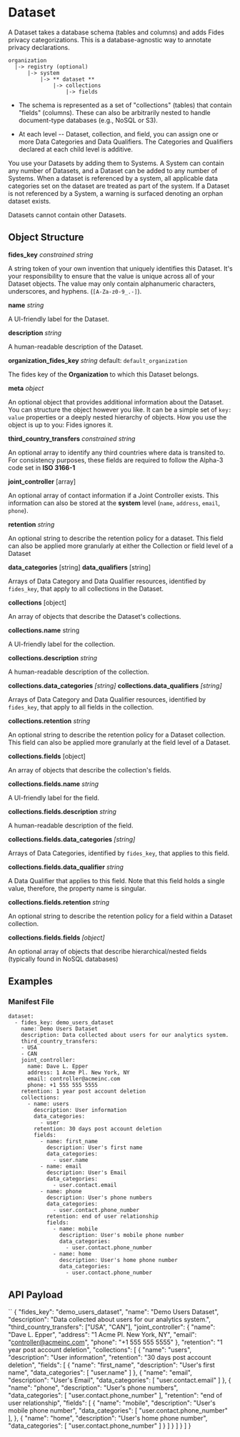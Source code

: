 # Dataset

A Dataset takes a database schema (tables and columns) and adds Fides privacy categorizations. This is a database-agnostic way to annotate privacy declarations.

```
organization
  |-> registry (optional)
      |-> system
          |-> ** dataset **
              |-> collections
                  |-> fields
```

- The schema is represented as a set of "collections" (tables) that contain "fields" (columns). These can also be arbitrarily nested to handle document-type databases (e.g., NoSQL or S3).

- At each level -- Dataset, collection, and field, you can assign one or more Data Categories and Data Qualifiers. The Categories and Qualifiers declared at each child level is additive.

You use your Datasets by adding them to Systems. A System can contain any number of Datasets, and a Dataset can be added to any number of Systems. When a dataset is referenced by a system, all applicable data categories set on the dataset are treated as part of the system. If a Dataset is not referenced by a System, a warning is surfaced denoting an orphan dataset exists.

Datasets cannot contain other Datasets.

## Object Structure

**fides_key**     *constrained string*

A string token of your own invention that uniquely identifies this Dataset. It's your responsibility to ensure that the value is unique across all of your Dataset objects. The value may only contain alphanumeric characters, underscores, and hyphens. (`[A-Za-z0-9_.-]`).

**name**     *string*

A UI-friendly label for the Dataset.

**description**     *string*

A human-readable description of the Dataset.

**organization_fides_key**     *string*     default: `default_organization`

The fides key of the **Organization** to which this Dataset belongs.

**meta**     *object*

An optional object that provides additional information about the Dataset. You can structure the object however you like. It can be a simple set of `key: value` properties or a deeply nested hierarchy of objects. How you use the object is up to you: Fides ignores it.

**third_country_transfers**     *constrained string*

An optional array to identify any third countries where data is transited to. For consistency purposes, these fields are required to follow the Alpha-3 code set in **ISO 3166-1**

**joint_controller**  [array]

An optional array of contact information if a Joint Controller exists. This information can also be stored at the **system** level (`name`, `address`, `email`, `phone`).

**retention**  *string*

An optional string to describe the retention policy for a dataset. This field can also be applied more granularly at either the Collection or field level of a Dataset

**data_categories**     [string]
**data_qualifiers**     [string]

Arrays of Data Category and Data Qualifier resources, identified by `fides_key`, that apply to all collections in the Dataset.

**collections**     [object]

An array of objects that describe the Dataset's collections.

**collections.name**     string

A UI-friendly label for the collection.

**collections.description**     *string*

A human-readable description of the collection.

**collections.data_categories**     *[string]*
**collections.data_qualifiers**     *[string]*

Arrays of Data Category and Data Qualifier resources, identified by `fides_key`, that apply to all fields in the collection.

**collections.retention**  *string*

An optional string to describe the retention policy for a Dataset collection. This field can also be applied more granularly at the field level of a Dataset.

**collections.fields**     [object]

An array of objects that describe the collection's fields.

**collections.fields.name**     *string*

A UI-friendly label for the field.

**collections.fields.description**     *string*

A human-readable description of the field.

**collections.fields.data_categories**     *[string]*

Arrays of Data Categories, identified by `fides_key`, that applies to this field.

**collections.fields.data_qualifier**     *string*

A Data Qualifier that applies to this field. Note that this field holds a single value, therefore, the property name is singular.

**collections.fields.retention**  *string*

An optional string to describe the retention policy for a field within a Dataset collection.

**collections.fields.fields**     *[object]*

An optional array of objects that describe hierarchical/nested fields (typically found in NoSQL databases)


## Examples

### Manifest File


```
dataset:
  - fides_key: demo_users_dataset
    name: Demo Users Dataset
    description: Data collected about users for our analytics system.
    third_country_transfers:
    - USA
    - CAN
    joint_controller:
      name: Dave L. Epper
      address: 1 Acme Pl. New York, NY
      email: controller@acmeinc.com
      phone: +1 555 555 5555
    retention: 1 year post account deletion
    collections:
      - name: users
        description: User information
        data_categories:
          - user
        retention: 30 days post account deletion
        fields:
          - name: first_name
            description: User's first name
            data_categories:
              - user.name
          - name: email
            description: User's Email
            data_categories:
              - user.contact.email
          - name: phone
            description: User's phone numbers
            data_categories:
              - user.contact.phone_number
            retention: end of user relationship
            fields:
              - name: mobile
                description: User's mobile phone number
                data_categories:
                  - user.contact.phone_number
              - name: home
                description: User's home phone number
                data_categories:
                  - user.contact.phone_number
```

## API Payload

``
  {
    "fides_key": "demo_users_dataset",
    "name": "Demo Users Dataset",
    "description": "Data collected about users for our analytics system.",
    "third_country_transfers": ["USA", "CAN"],
    "joint_controller": {
      "name": "Dave L. Epper",
      "address": "1 Acme Pl. New York, NY",
      "email": "controller@acmeinc.com",
      "phone": "+1 555 555 5555"
    },
    "retention": "1 year post account deletion",
    "collections": [
      {
        "name": "users",
        "description": "User information",
        "retention": "30 days post account deletion",
        "fields": [
          {
            "name": "first_name",
            "description": "User's first name",
            "data_categories": [
              "user.name"
            ]
          },
          {
            "name": "email",
            "description": "User's Email",
            "data_categories": [
              "user.contact.email"
            ]
          },
          {
            "name": "phone",
            "description": "User's phone numbers",
            "data_categories": [
              "user.contact.phone_number"
            ],
            "retention": "end of user relationship",
            "fields": [
              {
                "name": "mobile",
                "description": "User's mobile phone number",
                "data_categories": [
                  "user.contact.phone_number"
                ],
              },
              {
                "name": "home",
                "description": "User's home phone number",
                "data_categories": [
                  "user.contact.phone_number"
                ]
              }
            ]
          }
        ]
      }
    ]
  }
```
